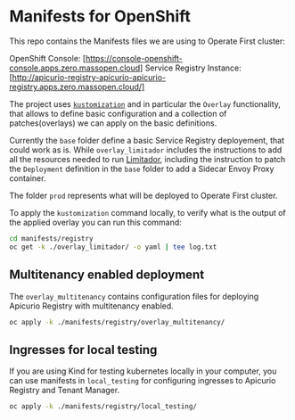 # Manifests for OpenShift

This repo contains the Manifests files we are using to Operate First cluster:

OpenShift Console: [https://console-openshift-console.apps.zero.massopen.cloud]
Service Registry Instance: [http://apicurio-registry-apicurio-apicurio-registry.apps.zero.massopen.cloud/]

The project uses [`kustomization`](https://kubernetes.io/docs/tasks/manage-kubernetes-objects/kustomization/) and in particular the `Overlay` functionality, that allows to define basic configuration and a collection of patches(overlays) we can apply on the basic definitions.

Currently the `base` folder define a basic Service Registry deployement, that could work as is.
While `overlay_limitador` includes the instructions to add all the resources needed to run [Limitador](https://github.com/3scale-labs/limitador/), including the instruction to patch the `Deployment` definition in the `base` folder to add a Sidecar Envoy Proxy container.

The folder `prod` represents what will be deployed to Operate First cluster.

To apply the `kustomization` command locally, to verify what is the output of the applied overlay you can run this command:

```bash
cd manifests/registry
oc get -k ./overlay_limitador/ -o yaml | tee log.txt
```

## Multitenancy enabled deployment

The `overlay_multitenancy` contains configuration files for deploying Apicurio Registry with multitenancy enabled.

```bash
oc apply -k ./manifests/registry/overlay_multitenancy/
```

## Ingresses for local testing

If you are using Kind for testing kubernetes locally in your computer, you can use manifests in `local_testing` for configuring ingresses to Apicurio Registry and Tenant Manager.

```bash
oc apply -k ./manifests/registry/local_testing/
```